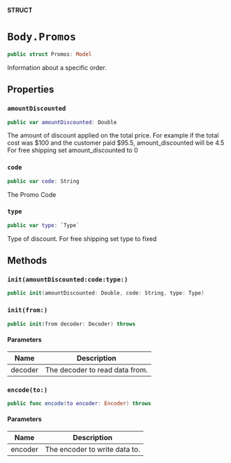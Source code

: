 **STRUCT**

# `Body.Promos`

```swift
public struct Promos: Model
```

Information about a specific order.

## Properties
### `amountDiscounted`

```swift
public var amountDiscounted: Double
```

The amount of discount applied on the total price. For example if the total cost was $100 and the customer paid $95.5, amount_discounted will be 4.5 For free shipping set amount_discounted to 0

### `code`

```swift
public var code: String
```

The Promo Code

### `type`

```swift
public var type: `Type`
```

Type of discount. For free shipping set type to fixed

## Methods
### `init(amountDiscounted:code:type:)`

```swift
public init(amountDiscounted: Double, code: String, type: Type)
```

### `init(from:)`

```swift
public init(from decoder: Decoder) throws
```

#### Parameters

| Name | Description |
| ---- | ----------- |
| decoder | The decoder to read data from. |

### `encode(to:)`

```swift
public func encode(to encoder: Encoder) throws
```

#### Parameters

| Name | Description |
| ---- | ----------- |
| encoder | The encoder to write data to. |
